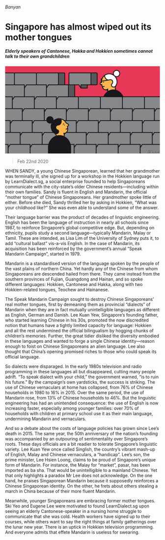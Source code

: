 ###### Banyan

# Singapore has almost wiped out its mother tongues 

##### Elderly speakers of Cantonese, Hakka and Hokkien sometimes cannot talk to their own grandchildren 

![image](images/20200222_ASD001_0.jpg) 

> Feb 22nd 2020 

WHEN SANDY, a young Chinese Singaporean, learned that her grandmother was terminally ill, she signed up for a workshop in the Hokkien language run by LearnDialect.sg, a social enterprise founded to help Singaporeans communicate with the city-state’s older Chinese residents—including within their own families. Sandy is fluent in English and Mandarin, the official “mother tongue” of Chinese Singaporeans. Her grandmother spoke little of either. Before she died, Sandy thrilled her by asking in Hokkien, “What was your childhood like?” She was even able to understand some of the answer.

Their language barrier was the product of decades of linguistic engineering. English has been the language of instruction in nearly all schools since 1987, to reinforce Singapore’s global competitive edge. But, depending on ethnicity, pupils study a second language—typically Mandarin, Malay or Tamil. These are intended, as Lisa Lim of the University of Sydney puts it, to add “cultural ballast” vis-a-vis English. In the case of Mandarin, its acquisition has been reinforced by the government’s annual “Speak Mandarin Campaign”, started in 1979.


Mandarin is a standardised version of the language spoken by the people of the vast plains of northern China. Yet hardly any of the Chinese from whom Singaporeans are descended hailed from there. They came instead from the southern provinces of Fujian, Guangdong and Hainan, and so spoke different languages: Hokkien, Cantonese and Hakka, along with two Hokkien-related tongues, Teochew and Hainanese.

The Speak Mandarin Campaign sought to destroy Chinese Singaporeans’ real mother tongues, first by demeaning them as provincial “dialects” of Mandarin when they are in fact mutually unintelligible languages as different as English, German and Danish. Lee Kuan Yew, Singapore’s founding father, who started learning Chinese in his 30s, promoted the now discredited notion that humans have a tightly limited capacity for language: Hokkien and all the rest undermined the official bilingualism by hogging chunks of children’s memories. Further, the great tidier disliked the diversity embodied in these languages and wanted to forge a single Chinese identity—reason enough to foist on Chinese Singaporeans an alien language. Lee also thought that China’s opening promised riches to those who could speak its official language.

So dialects were disparaged. In the early 1980s television and radio programming in these languages all but disappeared, cutting many people adrift. “To speak dialect with your child,” the government warned, “is to ruin his future.” By the campaign’s own yardsticks, the success is striking. The use of Chinese vernaculars at home has collapsed, from 76% of Chinese households in 1980 to 16% in 2015. Over the same period, the use of Mandarin rose, from 13% of Chinese households to 46%. But the linguistic engineering has had an unintended consequence: the use of English is now increasing faster, especially among younger families: over 70% of households with children at primary school use it as their main language, undermining Mandarin and vernaculars.

And so a debate about the costs of language policies has grown since Lee’s death in 2015. The same year, the 50th anniversary of the nation’s founding was accompanied by an outpouring of sentimentality over Singapore’s roots. These days officials are a bit readier to tolerate Singapore’s linguistic variety. Lee Kuan Yew once called Singlish, the country’s vibrant mash-up of English, Malay and Chinese vernaculars, a “handicap”. Lee’s son, the prime minister, Lee Hsien Loong, claims to be proud of Singapore’s unique form of Mandarin. For instance, the Malay for “market”, pasar, has been imported as ba sha. That would be unintelligible to a mainland Chinese. Yet that only highlights a paradox Mr Lee does not acknowledge. On the one hand, he praises Singaporean Mandarin because it supposedly reinforces a Chinese Singaporean identity. On the other, he frets about others stealing a march in China because of their more fluent Mandarin.

Meanwhile, younger Singaporeans are embracing former mother tongues. Ski Yeo and Eugene Lee were motivated to found LearnDialect.sg upon seeing an elderly Cantonese-speaker in a nursing home struggle to communicate that she was cold. Health workers have signed up to their courses, while others want to say the right things at family gatherings over the lunar new year. There is an uptick in Hokkien television programming. And everyone admits that effete Mandarin is useless for swearing.

